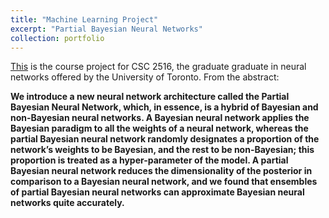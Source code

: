```yaml
---
title: "Machine Learning Project"
excerpt: "Partial Bayesian Neural Networks"
collection: portfolio
---
```


[This](https://github.com/emadzadegan/emadzadegan.github.io/raw/master/files/CSC_2516_Project.pdf) is the course project for CSC 2516, the graduate graduate in neural networks offered by the University of Toronto. From the abstract: 

**We introduce a new neural network architecture called the Partial Bayesian Neural
Network, which, in essence, is a hybrid of Bayesian and non-Bayesian neural
networks. A Bayesian neural network applies the Bayesian paradigm to all the
weights of a neural network, whereas the partial Bayesian neural network randomly
designates a proportion of the network’s weights to be Bayesian, and the rest to
be non-Bayesian; this proportion is treated as a hyper-parameter of the model.
A partial Bayesian neural network reduces the dimensionality of the posterior
in comparison to a Bayesian neural network, and we found that ensembles of
partial Bayesian neural networks can approximate Bayesian neural networks quite
accurately.**
